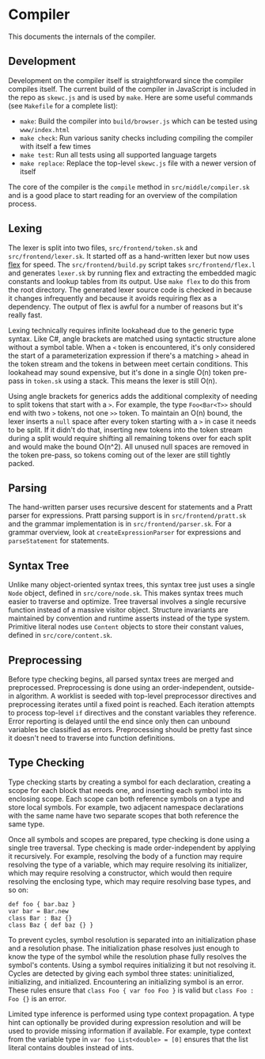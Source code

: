 # Compiler

This documents the internals of the compiler.

## Development

Development on the compiler itself is straightforward since the compiler compiles itself. The current build of the compiler in JavaScript is included in the repo as `skewc.js` and is used by `make`. Here are some useful commands (see `Makefile` for a complete list):

* `make`: Build the compiler into `build/browser.js` which can be tested using `www/index.html`
* `make check`: Run various sanity checks including compiling the compiler with itself a few times
* `make test`: Run all tests using all supported language targets
* `make replace`: Replace the top-level `skewc.js` file with a newer version of itself

The core of the compiler is the `compile` method in `src/middle/compiler.sk` and is a good place to start reading for an overview of the compilation process.

## Lexing

The lexer is split into two files, `src/frontend/token.sk` and `src/frontend/lexer.sk`. It started off as a hand-written lexer but now uses [flex](http://flex.sourceforge.net/) for speed. The `src/frontend/build.py` script takes `src/frontend/flex.l` and generates `lexer.sk` by running flex and extracting the embedded magic constants and lookup tables from its output. Use `make flex` to do this from the root directory. The generated lexer source code is checked in because it changes infrequently and because it avoids requiring flex as a dependency. The output of flex is awful for a number of reasons but it's really fast.

Lexing technically requires infinite lookahead due to the generic type syntax. Like C#, angle brackets are matched using syntactic structure alone without a symbol table. When a `<` token is encountered, it's only considered the start of a parameterization expression if there's a matching `>` ahead in the token stream and the tokens in between meet certain conditions. This lookahead may sound expensive, but it's done in a single O(n) token pre-pass in `token.sk` using a stack. This means the lexer is still O(n).

Using angle brackets for generics adds the additional complexity of needing to split tokens that start with a `>`. For example, the type `Foo<Bar<T>>` should end with two `>` tokens, not one `>>` token. To maintain an O(n) bound, the lexer inserts a `null` space after every token starting with a `>` in case it needs to be split. If it didn't do that, inserting new tokens into the token stream during a split would require shifting all remaining tokens over for each split and would make the bound O(n^2). All unused null spaces are removed in the token pre-pass, so tokens coming out of the lexer are still tightly packed.

## Parsing

The hand-written parser uses recursive descent for statements and a Pratt parser for expressions. Pratt parsing support is in `src/frontend/pratt.sk` and the grammar implementation is in `src/frontend/parser.sk`. For a grammar overview, look at `createExpressionParser` for expressions and `parseStatement` for statements.

## Syntax Tree

Unlike many object-oriented syntax trees, this syntax tree just uses a single `Node` object, defined in `src/core/node.sk`. This makes syntax trees much easier to traverse and optimize. Tree traversal involves a single recursive function instead of a massive visitor object. Structure invariants are maintained by convention and runtime asserts instead of the type system. Primitive literal nodes use `Content` objects to store their constant values, defined in `src/core/content.sk`.

## Preprocessing

Before type checking begins, all parsed syntax trees are merged and preprocessed. Preprocessing is done using an order-independent, outside-in algorithm. A worklist is seeded with top-level preprocessor directives and preprocessing iterates until a fixed point is reached. Each iteration attempts to process top-level `if` directives and the constant variables they reference. Error reporting is delayed until the end since only then can unbound variables be classified as errors. Preprocessing should be pretty fast since it doesn't need to traverse into function definitions.

## Type Checking

Type checking starts by creating a symbol for each declaration, creating a scope for each block that needs one, and inserting each symbol into its enclosing scope. Each scope can both reference symbols on a type and store local symbols. For example, two adjacent namespace declarations with the same name have two separate scopes that both reference the same type.

Once all symbols and scopes are prepared, type checking is done using a single tree traversal. Type checking is made order-independent by applying it recursively. For example, resolving the body of a function may require resolving the type of a variable, which may require resolving its initializer, which may require resolving a constructor, which would then require resolving the enclosing type, which may require resolving base types, and so on:

    def foo { bar.baz }
    var bar = Bar.new
    class Bar : Baz {}
    class Baz { def baz {} }

To prevent cycles, symbol resolution is separated into an initialization phase and a resolution phase. The initialization phase resolves just enough to know the type of the symbol while the resolution phase fully resolves the symbol's contents. Using a symbol requires initializing it but not resolving it. Cycles are detected by giving each symbol three states: uninitialized, initializing, and initialized. Encountering an initializing symbol is an error. These rules ensure that `class Foo { var foo Foo }` is valid but `class Foo : Foo {}` is an error.

Limited type inference is performed using type context propagation. A type hint can optionally be provided during expression resolution and will be used to provide missing information if available. For example, type context from the variable type in `var foo List<double> = [0]` ensures that the list literal contains doubles instead of ints.
